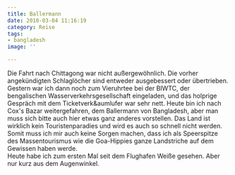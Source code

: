 ```yaml
---
title: Ballermann
date: 2010-03-04 11:16:19
category: Reise
tags:
- bangladesh
image: ''

---
```


Die Fahrt nach Chittagong war nicht außergewöhnlich. Die vorher angekündigten Schlaglöcher sind entweder ausgebessert oder übertrieben. Gestern war ich dann noch zum Vieruhrtee bei der BIWTC, der bengalischen Wasserverkehrsgesellschaft eingeladen, und das holprige Gespräch mit dem Ticketverk&aumlufer war sehr nett. Heute bin ich nach Cox's Bazar weitergefahren, dem Ballermann von Bangladesh, aber man muss sich bitte auch hier etwas ganz anderes vorstellen. Das Land ist wirklich kein Touristenparadies und wird es auch so schnell nicht werden. Somit muss ich mir auch keine Sorgen machen, dass ich als Speerspitze des Massentourismus wie die Goa-Hippies ganze Landstriche auf dem Gewissen haben werde.  
Heute habe ich zum ersten Mal seit dem Flughafen Weiße gesehen. Aber nur kurz aus dem Augenwinkel.
